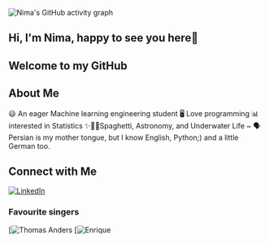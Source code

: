 ![Nima's GitHub activity graph](https://github-readme-activity-graph.vercel.app/graph?username=NimaAbdollahzadeh&theme=github-compact)
## Hi, I'm Nima, happy to see you here👋
## Welcome to my GitHub

## About Me 

😃 An eager Machine learning engineering student
🖥️ Love programming
📊 interested in Statistics
✨🌌💫Spaghetti, Astronomy, and Underwater Life ~
🗣️ Persian is my mother tongue, but I know English, Python;) and a little German too.

## Connect with Me

[![LinkedIn](https://img.shields.io/badge/-LinkedIn-blue?style=flat&logo=linkedin)](https://www.linkedin.com/in/nima-abdollahzadeh/)


### Favourite singers

[![Thomas Anders](https://www.google.com/search?q=thomas+anders&oq=thomas+&gs_lcrp=EgZjaHJvbWUqDggAEEUYJxg7GIAEGIoFMg4IABBFGCcYOxiABBiKBTIGCAEQRRg5MggIAhBFGCcYOzIGCAMQRRg7Mg0IBBAuGIMBGLEDGIAEMgYIBRBFGD0yBggGEEUYPDIGCAcQRRg90gEHOTUxajBqOagCALACAA&sourceid=chrome&ie=UTF-8)
[![Enrique](https://www.google.com/search?q=enrique+iglesias&oq=enrique&gs_lcrp=EgZjaHJvbWUqDQgAEAAY4wIYsQMYgAQyDQgAEAAY4wIYsQMYgAQyCggBEC4YsQMYgAQyDQgCEC4Y1AIYsQMYgAQyDQgDEC4YrwEYxwEYgAQyBwgEEC4YgAQyCggFEC4YsQMYgAQyCggGEAAYsQMYgAQyBwgHEC4YgAQyBwgIEC4YgAQyBwgJEAAYjwLSAQgxNTU5ajBqOagCALACAA&sourceid=chrome&ie=UTF-8)


